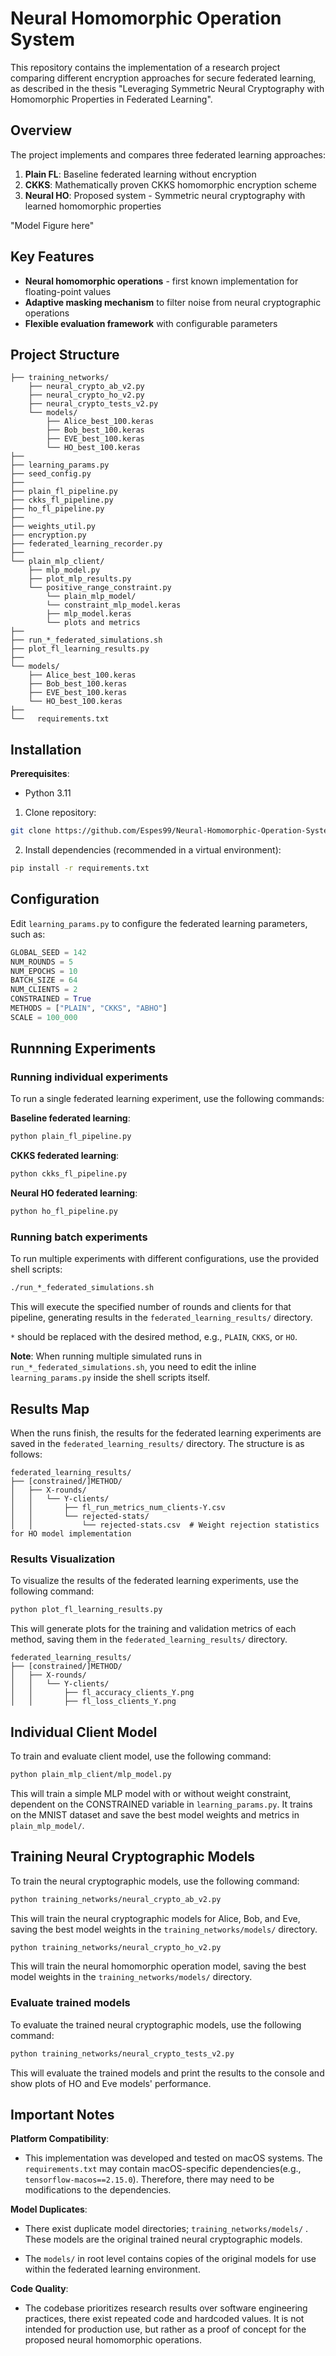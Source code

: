 # Neural Homomorphic Operation System
This repository contains the implementation of a research project comparing different encryption approaches for secure federated learning, as described in the thesis "Leveraging Symmetric Neural Cryptography with Homomorphic Properties in Federated Learning".

## Overview

The project implements and compares three federated learning approaches:

1. **Plain FL**: Baseline federated learning without encryption
2. **CKKS**: Mathematically proven CKKS homomorphic encryption scheme
3. **Neural HO**: Proposed system - Symmetric neural cryptography with learned homomorphic properties

"Model Figure here"

## Key Features

- **Neural homomorphic operations** - first known implementation for floating-point values
- **Adaptive masking mechanism** to filter noise from neural cryptographic operations
- **Flexible evaluation framework** with configurable parameters


## Project Structure
```
├── training_networks/  
    ├── neural_crypto_ab_v2.py
    ├── neural_crypto_ho_v2.py
    ├── neural_crypto_tests_v2.py   
    └── models/
        ├── Alice_best_100.keras       
        ├── Bob_best_100.keras          
        ├── EVE_best_100.keras        
        └── HO_best_100.keras   
├── 
├── learning_params.py              
├── seed_config.py                  
├── 
├── plain_fl_pipeline.py            
├── ckks_fl_pipeline.py             
├── ho_fl_pipeline.py               
├── 
├── weights_util.py                 
├── encryption.py                   
├── federated_learning_recorder.py  
├── 
└── plain_mlp_client/  
    ├── mlp_model.py
    ├── plot_mlp_results.py                
    └── positive_range_constraint.py  
        └── plain_mlp_model/        
        └── constraint_mlp_model.keras
        ├── mlp_model.keras
        └── plots and metrics
├── 
├── run_*_federated_simulations.sh  
├── plot_fl_learning_results.py    
├── 
└── models/                        
    ├── Alice_best_100.keras       
    ├── Bob_best_100.keras          
    ├── EVE_best_100.keras        
    └── HO_best_100.keras       
├──    
└──   requirements.txt  
```

## Installation
**Prerequisites**:
- Python 3.11
1. Clone repository:
```bash
git clone https://github.com/Espes99/Neural-Homomorphic-Operation-System
```
2. Install dependencies (recommended in a virtual environment):
```bash
pip install -r requirements.txt
```

## Configuration
Edit `learning_params.py` to configure the federated learning parameters, such as:
```python
GLOBAL_SEED = 142           
NUM_ROUNDS = 5              
NUM_EPOCHS = 10             
BATCH_SIZE = 64             
NUM_CLIENTS = 2            
CONSTRAINED = True          
METHODS = ["PLAIN", "CKKS", "ABHO"]  
SCALE = 100_000
```

## Runnning Experiments
### Running individual experiments
To run a single federated learning experiment, use the following commands:

**Baseline federated learning**:
```bash
python plain_fl_pipeline.py
```
**CKKS federated learning**:
```bash
python ckks_fl_pipeline.py
```
**Neural HO federated learning**:
```bash
python ho_fl_pipeline.py
```


### Running batch experiments
To run multiple experiments with different configurations, use the provided shell scripts:
```bash
./run_*_federated_simulations.sh
```
This will execute the specified number of rounds and clients for that pipeline, generating results in the `federated_learning_results/` directory.

`*` should be replaced with the desired method, e.g., `PLAIN`, `CKKS`, or `HO`.

**Note**: When running multiple simulated runs in `run_*_federated_simulations.sh`, you need to edit the inline `learning_params.py` inside the shell scripts itself.


## Results Map

When the runs finish, the results for the federated learning experiments are saved in the `federated_learning_results/` directory. The structure is as follows:
```
federated_learning_results/
├── [constrained/]METHOD/
│   ├── X-rounds/
│   │   └── Y-clients/
│   │       ├── fl_run_metrics_num_clients-Y.csv
│   │       └── rejected-stats/
│   │           └── rejected-stats.csv  # Weight rejection statistics for HO model implementation
```
### Results Visualization
To visualize the results of the federated learning experiments, use the following command:
```bash
python plot_fl_learning_results.py
```
This will generate plots for the training and validation metrics of each method, saving them in the `federated_learning_results/` directory.
```
federated_learning_results/
├── [constrained/]METHOD/
│   ├── X-rounds/
│   │   └── Y-clients/
│   │       ├── fl_accuracy_clients_Y.png
│   │       ├── fl_loss_clients_Y.png
```

## Individual Client Model
To train and evaluate client model, use the following command:
```bash
python plain_mlp_client/mlp_model.py
```
This will train a simple MLP model with or without weight constraint, dependent on the CONSTRAINED variable in `learning_params.py`. 
It trains on the MNIST dataset and save the best model weights and metrics in `plain_mlp_model/`.

## Training Neural Cryptographic Models
To train the neural cryptographic models, use the following command:
```bash
python training_networks/neural_crypto_ab_v2.py
```
This will train the neural cryptographic models for Alice, Bob, and Eve, saving the best model weights in the `training_networks/models/` directory.
```bash
python training_networks/neural_crypto_ho_v2.py
```
This will train the neural homomorphic operation model, saving the best model weights in the `training_networks/models/` directory.

### Evaluate trained models
To evaluate the trained neural cryptographic models, use the following command:
```bash
python training_networks/neural_crypto_tests_v2.py
```
This will evaluate the trained models and print the results to the console and show plots of HO and Eve models' performance.


## Important Notes
**Platform Compatibility**:
- This implementation was developed and tested on macOS systems. The `requirements.txt` may contain macOS-specific dependencies(e.g., `tensorflow-macos==2.15.0`). Therefore, there may need to be modifications to the dependencies. 

**Model Duplicates**:
- There exist duplicate model directories; `training_networks/models/` . These models are the original trained neural cryptographic models.

- The `models/` in root level contains copies of the original models for use within the federated learning environment.

**Code Quality**: 
- The codebase prioritizes research results over software engineering practices, there exist repeated code and hardcoded values. It is not intended for production use, but rather as a proof of concept for the proposed neural homomorphic operations.